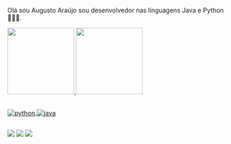 Olá sou Augusto Araújo sou desenvolvedor nas linguagens Java e Python 👱🏼‍♂️.

<div>
  <a href="https://github.com/augustoaraujo13">
  <img height="150em" src="https://github-readme-stats.vercel.app/api?username=augustoaraujo13&show_icons=true&theme=radical&include_all_commits=true&count_private=true"/>
  <img height="150em" src="https://github-readme-stats.vercel.app/api/top-langs/?username=augustoaraujo13&layout=compact&langs_count=7&theme=radical"/>
</div>
  
  ##
  <div>
  <img align="center" alt="python" src="https://img.shields.io/badge/Python-3776AB?style=for-the-badge&logo=python&logoColor=white">
  <img align="center" alt="java" src="https://img.shields.io/badge/Java-ED8B00?style=for-the-badge&logo=java&logoColor=white">
  </div>
  
  ##
  
  <div>
  <a href="https://www.linkedin.com/in/augustoaraujo13/" target="_blank"><img src="https://img.shields.io/badge/LinkedIn-0077B5?style=for-the-badge&logo=linkedin&logoColor=white" target="_blank"></a>
  <a href="https://pt.stackoverflow.com/users/258077/augusto-araujo" target="_blank"><img src="https://aleen42.github.io/badges/src/stackoverflow.svg" target="_blank"></a>  
    <a href="augustoaraujofoto@gmail.com" target="_blank"><img src="https://img.shields.io/badge/Gmail-D14836?style=for-the-badge&logo=gmail&logoColor=white" target="_blank"></a>
  </div>
  
